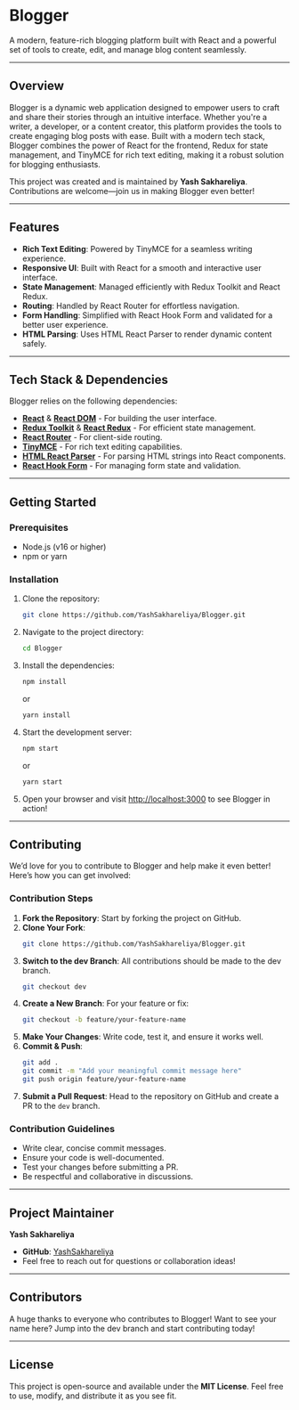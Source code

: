 # Blogger  
A modern, feature-rich blogging platform built with React and a powerful set of tools to create, edit, and manage blog content seamlessly.  

---  

## Overview  
Blogger is a dynamic web application designed to empower users to craft and share their stories through an intuitive interface. Whether you're a writer, a developer, or a content creator, this platform provides the tools to create engaging blog posts with ease. Built with a modern tech stack, Blogger combines the power of React for the frontend, Redux for state management, and TinyMCE for rich text editing, making it a robust solution for blogging enthusiasts.  

This project was created and is maintained by **Yash Sakhareliya**. Contributions are welcome—join us in making Blogger even better!  

---  

## Features  
- **Rich Text Editing**: Powered by TinyMCE for a seamless writing experience.  
- **Responsive UI**: Built with React for a smooth and interactive user interface.  
- **State Management**: Managed efficiently with Redux Toolkit and React Redux.  
- **Routing**: Handled by React Router for effortless navigation.  
- **Form Handling**: Simplified with React Hook Form and validated for a better user experience.  
- **HTML Parsing**: Uses HTML React Parser to render dynamic content safely.  

---  

## Tech Stack & Dependencies  
Blogger relies on the following dependencies:  
- **[React](https://reactjs.org/)** & **[React DOM](https://reactjs.org/)** - For building the user interface.  
- **[Redux Toolkit](https://redux-toolkit.js.org/)** & **[React Redux](https://react-redux.js.org/)** - For efficient state management.  
- **[React Router](https://reactrouter.com/)** - For client-side routing.  
- **[TinyMCE](https://www.tiny.cloud/)** - For rich text editing capabilities.  
- **[HTML React Parser](https://www.npmjs.com/package/html-react-parser)** - For parsing HTML strings into React components.  
- **[React Hook Form](https://react-hook-form.com/)** - For managing form state and validation.  

---  

## Getting Started  

### Prerequisites  
- Node.js (v16 or higher)  
- npm or yarn  

### Installation  
1. Clone the repository:  
   ```bash  
   git clone https://github.com/YashSakhareliya/Blogger.git  
   ```  
2. Navigate to the project directory:  
   ```bash  
   cd Blogger  
   ```  
3. Install the dependencies:  
   ```bash  
   npm install  
   ```  
   or  
   ```bash  
   yarn install  
   ```  
4. Start the development server:  
   ```bash  
   npm start  
   ```  
   or  
   ```bash  
   yarn start  
   ```  
5. Open your browser and visit [http://localhost:3000](http://localhost:3000) to see Blogger in action!  

---  

## Contributing  
We’d love for you to contribute to Blogger and help make it even better! Here’s how you can get involved:  

### Contribution Steps  
1. **Fork the Repository**: Start by forking the project on GitHub.  
2. **Clone Your Fork**:  
   ```bash  
   git clone https://github.com/YashSakhareliya/Blogger.git  
   ```  
3. **Switch to the dev Branch**: All contributions should be made to the dev branch.  
   ```bash  
   git checkout dev  
   ```  
4. **Create a New Branch**: For your feature or fix:  
   ```bash  
   git checkout -b feature/your-feature-name  
   ```  
5. **Make Your Changes**: Write code, test it, and ensure it works well.  
6. **Commit & Push**:  
   ```bash  
   git add .  
   git commit -m "Add your meaningful commit message here"  
   git push origin feature/your-feature-name  
   ```  
7. **Submit a Pull Request**: Head to the repository on GitHub and create a PR to the `dev` branch.  

### Contribution Guidelines  
- Write clear, concise commit messages.  
- Ensure your code is well-documented.  
- Test your changes before submitting a PR.  
- Be respectful and collaborative in discussions.  

---  

## Project Maintainer  
**Yash Sakhareliya**  
- **GitHub**: [YashSakhareliya](https://github.com/YashSakhareliya)  
- Feel free to reach out for questions or collaboration ideas!  

---  

## Contributors  
A huge thanks to everyone who contributes to Blogger! Want to see your name here? Jump into the dev branch and start contributing today!  

---  

## License  
This project is open-source and available under the **MIT License**. Feel free to use, modify, and distribute it as you see fit.  
